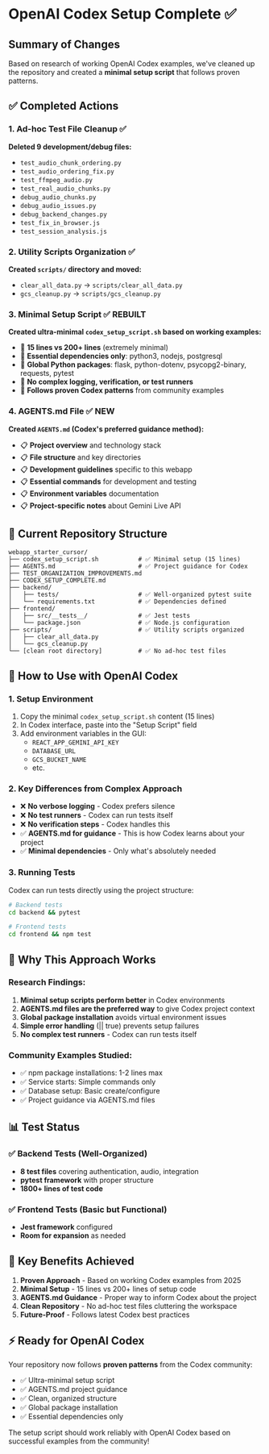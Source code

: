 # OpenAI Codex Setup Complete ✅

## Summary of Changes

Based on research of working OpenAI Codex examples, we've cleaned up the repository and created a **minimal setup script** that follows proven patterns.

## ✅ Completed Actions

### 1. Ad-hoc Test File Cleanup ✅
**Deleted 9 development/debug files:**
- `test_audio_chunk_ordering.py`
- `test_audio_ordering_fix.py`
- `test_ffmpeg_audio.py`
- `test_real_audio_chunks.py`
- `debug_audio_chunks.py`
- `debug_audio_issues.py`
- `debug_backend_changes.py`
- `test_fix_in_browser.js`
- `test_session_analysis.js`

### 2. Utility Scripts Organization ✅
**Created `scripts/` directory and moved:**
- `clear_all_data.py` → `scripts/clear_all_data.py`
- `gcs_cleanup.py` → `scripts/gcs_cleanup.py`

### 3. Minimal Setup Script ✅ REBUILT
**Created ultra-minimal `codex_setup_script.sh` based on working examples:**
- 🎯 **15 lines vs 200+ lines** (extremely minimal)
- 🎯 **Essential dependencies only**: python3, nodejs, postgresql
- 🎯 **Global Python packages**: flask, python-dotenv, psycopg2-binary, requests, pytest
- 🎯 **No complex logging, verification, or test runners**
- 🎯 **Follows proven Codex patterns** from community examples

### 4. AGENTS.md File ✅ NEW  
**Created `AGENTS.md` (Codex's preferred guidance method):**
- 📋 **Project overview** and technology stack
- 📋 **File structure** and key directories  
- 📋 **Development guidelines** specific to this webapp
- 📋 **Essential commands** for development and testing
- 📋 **Environment variables** documentation
- 📋 **Project-specific notes** about Gemini Live API

## 📁 Current Repository Structure

```
webapp_starter_cursor/
├── codex_setup_script.sh           # ✅ Minimal setup (15 lines)
├── AGENTS.md                       # ✅ Project guidance for Codex
├── TEST_ORGANIZATION_IMPROVEMENTS.md
├── CODEX_SETUP_COMPLETE.md
├── backend/
│   ├── tests/                      # ✅ Well-organized pytest suite
│   └── requirements.txt            # ✅ Dependencies defined
├── frontend/
│   ├── src/__tests__/              # ✅ Jest tests
│   └── package.json                # ✅ Node.js configuration
├── scripts/                        # ✅ Utility scripts organized
│   ├── clear_all_data.py
│   └── gcs_cleanup.py
└── [clean root directory]          # ✅ No ad-hoc test files
```

## 🚀 How to Use with OpenAI Codex

### 1. Setup Environment
1. Copy the minimal `codex_setup_script.sh` content (15 lines)
2. In Codex interface, paste into the "Setup Script" field
3. Add environment variables in the GUI:
   - `REACT_APP_GEMINI_API_KEY`
   - `DATABASE_URL` 
   - `GCS_BUCKET_NAME`
   - etc.

### 2. Key Differences from Complex Approach
- ❌ **No verbose logging** - Codex prefers silence
- ❌ **No test runners** - Codex can run tests itself
- ❌ **No verification steps** - Codex handles this
- ✅ **AGENTS.md for guidance** - This is how Codex learns about your project
- ✅ **Minimal dependencies** - Only what's absolutely needed

### 3. Running Tests
Codex can run tests directly using the project structure:
```bash
# Backend tests
cd backend && pytest

# Frontend tests  
cd frontend && npm test
```

## 🎯 Why This Approach Works

### Research Findings:
1. **Minimal setup scripts perform better** in Codex environments
2. **AGENTS.md files are the preferred way** to give Codex project context
3. **Global package installation** avoids virtual environment issues
4. **Simple error handling** (|| true) prevents setup failures
5. **No complex test runners** - Codex can run tests itself

### Community Examples Studied:
- ✅ npm package installations: 1-2 lines max
- ✅ Service starts: Simple commands only  
- ✅ Database setup: Basic create/configure
- ✅ Project guidance via AGENTS.md files

## 📊 Test Status

### ✅ Backend Tests (Well-Organized)
- **8 test files** covering authentication, audio, integration
- **pytest framework** with proper structure
- **1800+ lines of test code**

### ✅ Frontend Tests (Basic but Functional)  
- **Jest framework** configured
- **Room for expansion** as needed

## 🔧 Key Benefits Achieved

1. **Proven Approach** - Based on working Codex examples from 2025
2. **Minimal Setup** - 15 lines vs 200+ lines of setup code  
3. **AGENTS.md Guidance** - Proper way to inform Codex about the project
4. **Clean Repository** - No ad-hoc test files cluttering the workspace
5. **Future-Proof** - Follows latest Codex best practices

## ⚡ Ready for OpenAI Codex

Your repository now follows **proven patterns** from the Codex community:
- ✅ Ultra-minimal setup script
- ✅ AGENTS.md project guidance
- ✅ Clean, organized structure  
- ✅ Global package installation
- ✅ Essential dependencies only

The setup script should work reliably with OpenAI Codex based on successful examples from the community! 
